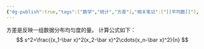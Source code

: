 ```yaml
---
{"dg-publish":true,"tags":["数学","统计","方差"],"相关笔记":["[[平均数]]"],"permalink":"///","dgPassFrontmatter":true}
---
```


方差是反映一组数据分布均匀度的量。
计算公式如下：
$$
s^2=\frac{(x_1-\bar x)^2(x_2-\bar x)^2\cdots(x_n-\bar x)^2}{n}
$$
